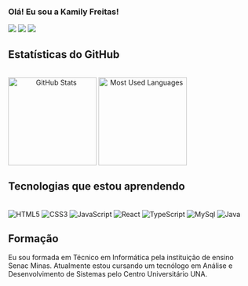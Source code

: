 ### Olá! Eu sou a Kamily Freitas!

<div>
    <a href="https://www.linkedin.com/in/kamily-freitas/" target="_blank"><img src="https://img.shields.io/badge/LinkedIn-0077B5?style=for-the-badge&logo=linkedin&logoColor=white"></a>
    <a href="https://www.instagram.com/kamilykathleen16/" target="_blank"><img src="https://img.shields.io/badge/Instagram-E4405F?style=for-the-badge&logo=instagram&logoColor=white"></a>
    <a href="mailto:freitas.kamily@hotmail.com" target="_blank"><img src="https://img.shields.io/badge/Microsoft_Outlook-0078D4?style=for-the-badge&logo=microsoft-outlook&logoColor=white"></a>
</div>

## Estatísticas do GitHub

<div style="display: inline-block" align="center"><br>
    <img height="180" align="center" alt="GitHub Stats" src="https://github-readme-stats.vercel.app/api?username=KamilyKathleen&show_icons=true&theme=midnight-purple&border_radius=10">
    <img height="180" align="center" alt="Most Used Languages" src="https://github-readme-stats.vercel.app/api/top-langs/?username=KamilyKathleen&layout=donut&theme=midnight-purple&border_radius=10">
</div>

## Tecnologias que estou aprendendo

<div style="display: inline-block"><br>
    <img align="center" alt="HTML5" src="https://img.shields.io/badge/HTML5-E34F26?style=for-the-badge&logo=html5&logoColor=white">
    <img align="center" alt="CSS3" src="https://img.shields.io/badge/CSS3-1572B6?style=for-the-badge&logo=css3&logoColor=white">
    <img align="center" alt="JavaScript" src="https://img.shields.io/badge/JavaScript-323330?style=for-the-badge&logo=javascript&logoColor=F7DF1E">
    <img align="center" alt="React" src="https://img.shields.io/badge/React-20232A?style=for-the-badge&logo=react&logoColor=61DAFB">
    <img align="center" alt="TypeScript" src="https://img.shields.io/badge/TypeScript-007ACC?style=for-the-badge&logo=typescript&logoColor=white">
    <img align="center" alt="MySql" src="https://img.shields.io/badge/MySQL-00000F?style=for-the-badge&logo=mysql&logoColor=white">
    <img align="center" alt="Java" src="https://img.shields.io/badge/Java-ED8B00?style=for-the-badge&logo=openjdk&logoColor=white">
</div><br>

## Formação

Eu sou formada em Técnico em Informática pela instituição de ensino Senac Minas. Atualmente estou cursando um tecnólogo em Análise e Desenvolvimento de Sistemas pelo Centro Universitário UNA.
